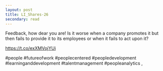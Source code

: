 ```yaml
---
layout: post
title: LI_Shares-26
secondary: read
---
```


Feedback, how dear you are!
Is it worse when a company promotes it but then fails to provide it to its employees or when it fails to act upon it?

https://t.co/exXMVojYUi

#people #futureofwork #peoplecentered #peopledevelopment #learninganddevelopment #talentmanagement #peopleanalytics 
,
